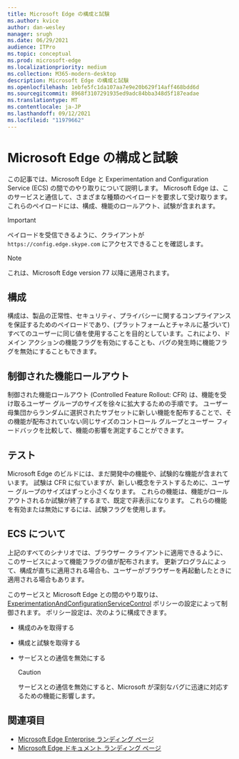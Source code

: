 ```yaml
---
title: Microsoft Edge の構成と試験
ms.author: kvice
author: dan-wesley
manager: srugh
ms.date: 06/29/2021
audience: ITPro
ms.topic: conceptual
ms.prod: microsoft-edge
ms.localizationpriority: medium
ms.collection: M365-modern-desktop
description: Microsoft Edge の構成と試験
ms.openlocfilehash: 1ebfe5fc1da107aa7e9e20b629f14aff468bdd6d
ms.sourcegitcommit: 8968f3107291935ed9adc84bba348d5f187eadae
ms.translationtype: MT
ms.contentlocale: ja-JP
ms.lasthandoff: 09/12/2021
ms.locfileid: "11979662"
---
```

# <a name="microsoft-edge-configurations-and-experimentation"></a>Microsoft Edge の構成と試験

この記事では、Microsoft Edge と Experimentation and Configuration Service (ECS) の間でのやり取りについて説明します。 Microsoft Edge は、このサービスと通信して、さまざまな種類のペイロードを要求して受け取ります。 これらのペイロードには、構成、機能のロールアウト、試験が含まれます。

> [!IMPORTANT]
> ペイロードを受信できるように、クライアントが `https://config.edge.skype.com` にアクセスできることを確認します。

> [!NOTE]
> これは、Microsoft Edge version 77 以降に適用されます。

## <a name="configurations"></a>構成

構成は、製品の正常性、セキュリティ、プライバシーに関するコンプライアンスを保証するためのペイロードであり、(プラットフォームとチャネルに基づいて) すべてのユーザーに同じ値を使用することを目的としています。これにより、ドメイン アクションの機能フラグを有効にすることも、バグの発生時に機能フラグを無効にすることもできます。

## <a name="controlled-feature-rollout"></a>制御された機能ロールアウト

制御された機能ロールアウト (Controlled Feature Rollout: CFR) は、機能を受け取るユーザー グループのサイズを徐々に拡大するための手順です。 ユーザー母集団からランダムに選択されたサブセットに新しい機能を配布することで、その機能が配布されていない同じサイズのコントロール グループとユーザー フィードバックを比較して、機能の影響を測定することができます。

## <a name="experiments"></a>テスト

Microsoft Edge のビルドには、まだ開発中の機能や、試験的な機能が含まれています。 試験は CFR に似ていますが、新しい概念をテストするために、ユーザー グループのサイズはずっと小さくなります。 これらの機能は、機能がロールアウトされるか試験が終了するまで、既定で非表示になります。 これらの機能を有効または無効にするには、試験フラグを使用します。

## <a name="about-the-ecs"></a>ECS について

上記のすべてのシナリオでは、ブラウザー クライアントに適用できるように、このサービスによって機能フラグの値が配布されます。 更新プログラムによって、構成が直ちに適用される場合も、ユーザーがブラウザーを再起動したときに適用される場合もあります。

このサービスと Microsoft Edge との間のやり取りは、[ExperimentationAndConfigurationServiceControl](./microsoft-edge-policies.md#experimentationandconfigurationservicecontrol) ポリシーの設定によって制御されます。 ポリシー設定は、次のように構成できます。

- 構成のみを取得する
- 構成と試験を取得する
- サービスとの通信を無効にする

  > [!CAUTION]
  > サービスとの通信を無効にすると、Microsoft が深刻なバグに迅速に対応するための機能に影響します。

## <a name="see-also"></a>関連項目

- [Microsoft Edge Enterprise ランディング ページ](https://www.microsoftedgeinsider.com/enterprise)
- [Microsoft Edge ドキュメント ランディング ページ](./index.yml)
